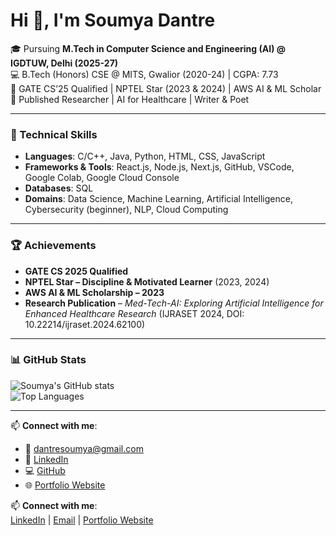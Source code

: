 

<!--
**Soumyadantre/Soumyadantre** is a ✨ _special_ ✨ repository because its `README.md` (this file) appears on your GitHub profile.

Here are some ideas to get you started:

- 🔭 I’m currently working on ...
- 🌱 I’m currently learning ...
- 👯 I’m looking to collaborate on ...
- 🤔 I’m looking for help with ...
- 💬 Ask me about ...
- 📫 How to reach me: ...
- 😄 Pronouns: ...
- ⚡ Fun fact: ...
-->
# Hi 👋, I'm Soumya Dantre  

🎓 Pursuing **M.Tech in Computer Science and Engineering (AI) @ IGDTUW, Delhi (2025-27)**  
💻 B.Tech (Honors) CSE @ MITS, Gwalior (2020-24) | CGPA: 7.73  
🌟 GATE CS’25 Qualified | NPTEL Star (2023 & 2024) | AWS AI & ML Scholar  
📖 Published Researcher | AI for Healthcare | Writer & Poet  

---

### 🚀 Technical Skills  
- **Languages**: C/C++, Java, Python, HTML, CSS, JavaScript  
- **Frameworks & Tools**: React.js, Node.js, Next.js, GitHub, VSCode, Google Colab, Google Cloud Console  
- **Databases**: SQL  
- **Domains**: Data Science, Machine Learning, Artificial Intelligence, Cybersecurity (beginner), NLP, Cloud Computing  

---





### 🏆 Achievements  
- **GATE CS 2025 Qualified**  
- **NPTEL Star – Discipline & Motivated Learner** (2023, 2024)  
- **AWS AI & ML Scholarship – 2023**  
- **Research Publication** – *Med-Tech-AI: Exploring Artificial Intelligence for Enhanced Healthcare Research* (IJRASET 2024, DOI: 10.22214/ijraset.2024.62100)  

---

### 📊 GitHub Stats  
![Soumya's GitHub stats](https://github-readme-stats.vercel.app/api?username=Soumyadantre&show_icons=true&theme=tokyonight)  
![Top Languages](https://github-readme-stats.vercel.app/api/top-langs/?username=Soumyadantre&layout=compact&theme=tokyonight)  

---

📫 **Connect with me**:  
- 📧 [dantresoumya@gmail.com](mailto:dantresoumya@gmail.com)  
- 🔗 [LinkedIn](https://www.linkedin.com/in/soumya-dantre-060752229/)  
- 💻 [GitHub](https://github.com/Soumyadantre)  
- 🌐 [Portfolio Website](https://Soumyadantre.github.io)  


📫 **Connect with me**:  
[LinkedIn]((https://www.linkedin.com/in/soumya-dantre-060752229/)) | [Email](mailto:dantresoumya@gmail.com) | [Portfolio Website](https://your-username.github.io)

